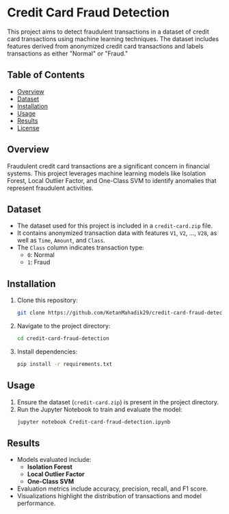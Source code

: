 # Credit Card Fraud Detection

This project aims to detect fraudulent transactions in a dataset of credit card transactions using machine learning techniques. The dataset includes features derived from anonymized credit card transactions and labels transactions as either "Normal" or "Fraud."

## Table of Contents
- [Overview](#overview)
- [Dataset](#dataset)
- [Installation](#installation)
- [Usage](#usage)
- [Results](#results)
- [License](#license)

## Overview
Fraudulent credit card transactions are a significant concern in financial systems. This project leverages machine learning models like Isolation Forest, Local Outlier Factor, and One-Class SVM to identify anomalies that represent fraudulent activities.

## Dataset
- The dataset used for this project is included in a `credit-card.zip` file.
- It contains anonymized transaction data with features `V1`, `V2`, ..., `V28`, as well as `Time`, `Amount`, and `Class`.
- The `Class` column indicates transaction type:
  - `0`: Normal
  - `1`: Fraud

## Installation
1. Clone this repository:
   ```bash
   git clone https://github.com/KetanMahadik29/credit-card-fraud-detection.git
   ```
2. Navigate to the project directory:
   ```bash
   cd credit-card-fraud-detection
   ```
3. Install dependencies:
   ```bash
   pip install -r requirements.txt
   ```

## Usage
1. Ensure the dataset (`credit-card.zip`) is present in the project directory.
2. Run the Jupyter Notebook to train and evaluate the model:
   ```bash
   jupyter notebook Credit-card-fraud-detection.ipynb
   ```

## Results
- Models evaluated include:
  - **Isolation Forest**
  - **Local Outlier Factor**
  - **One-Class SVM**
- Evaluation metrics include accuracy, precision, recall, and F1 score.
- Visualizations highlight the distribution of transactions and model performance.
